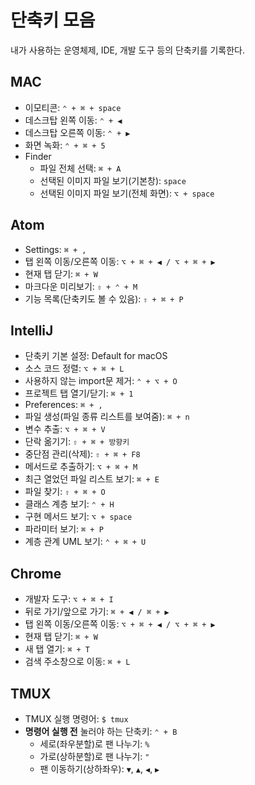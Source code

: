 # 단축키 모음
내가 사용하는 운영체제, IDE, 개발 도구 등의 단축키를 기록한다.


## MAC
- 이모티콘: `⌃ + ⌘ + space`
- 데스크탑 왼쪽 이동: `⌃ + ◀︎`
- 데스크탑 오른쪽 이동: `⌃ + ▶︎`
- 화면 녹화: `⌃ + ⌘ + 5`
- Finder
  - 파일 전체 선택: `⌘ + A`
  - 선택된 이미지 파일 보기(기본창): `space`
  - 선택된 이미지 파일 보기(전체 화면): `⌥ + space`


## Atom
- Settings: `⌘ + ,`
- 탭 왼쪽 이동/오른쪽 이동: `⌥ + ⌘ + ◀︎ / ⌥ + ⌘ + ▶︎`
- 현재 탭 닫기: `⌘ + W`
- 마크다운 미리보기: `⇧ + ⌃ + M`
- 기능 목록(단축키도 볼 수 있음): `⇧ + ⌘ + P`


## IntelliJ
- 단축키 기본 설정: Default for macOS
- 소스 코드 정렬: `⌥ + ⌘ + L`
- 사용하지 않는 import문 제거: `⌃ + ⌥ + O`
- 프로젝트 탭 열기/닫기: `⌘ + 1`
- Preferences: `⌘ + ,`
- 파일 생성(파일 종류 리스트를 보여줌): `⌘ + n`
- 변수 추출: `⌥ + ⌘ + V`
- 단락 옮기기: `⇧ + ⌘ + 방향키`
- 중단점 관리(삭제): `⇧ + ⌘ + F8`
- 메서드로 추출하기: `⌥ + ⌘ + M`
- 최근 열었던 파일 리스트 보기: `⌘ + E`
- 파일 찾기: `⇧ + ⌘ + O`
- 클래스 계층 보기: `⌃ + H`
- 구현 메서드 보기: `⌥ + space`
- 파라미터 보기: `⌘ + P`
- 계층 관계 UML 보기: `⌃ + ⌘ + U`


## Chrome
- 개발자 도구: `⌥ + ⌘ + I`
- 뒤로 가기/앞으로 가기: `⌘ + ◀︎ / ⌘ + ▶︎`
- 탭 왼쪽 이동/오른쪽 이동: `⌥ + ⌘ + ◀︎ / ⌥ + ⌘ + ▶︎`
- 현재 탭 닫기: `⌘ + W`
- 새 탭 열기: `⌘ + T`
- 검색 주소창으로 이동: `⌘ + L`


## TMUX
- TMUX 실행 명령어: `$ tmux`
- **명령어 실행 전** 눌러야 하는 단축키: `⌃ + B`
  - 세로(좌우분할)로 팬 나누기: `%`
  - 가로(상하분할)로 팬 나누기: `"`
  - 팬 이동하기(상하좌우): `▼`, `▲`, `◀︎`, `▶︎` 
